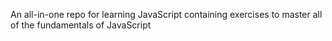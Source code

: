 An all-in-one repo for learning JavaScript containing exercises to master all of the fundamentals of JavaScript 
